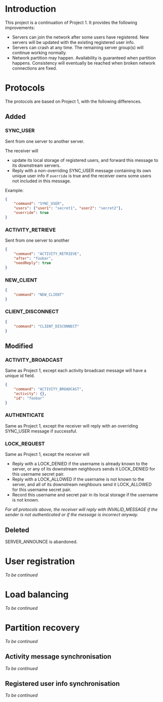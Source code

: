 Introduction
===========================

This project is a continuation of Project 1.
It provides the following improvements:

* Servers can join the network after some users have registered.
  New servers will be updated with the existing registered user info.
* Servers can crash at any time.
  The remaining server group(s) will continue working normally.
* Network partition may happen.
  Availability is guaranteed when partition happens.
  Consistency will eventually be reached when broken network connections are fixed.
  
  
Protocols
===============

The protocols are based on Project 1, with the following differences.

Added
-------

### SYNC_USER

Sent from one server to another server.

The receiver will

* update its local storage of registered users,
  and forward this message to its downstream servers. 
* Reply with a non-overriding SYNC_USER message containing its own unique user info
  if `override` is true and the receiver owns some users not included in this message.

Example:
```json
{
    "command": "SYNC_USER",
    "users": {"user1": "secret1", "user2": "secret2"},
    "override": true
}
```

### ACTIVITY_RETRIEVE

Sent from one server to another

```json
{
    "command": "ACTIVITY_RETRIEVE",
    "after": "foobar",
    "needReply": true
}
```

### NEW_CLIENT

```json
{
    "command": "NEW_CLIENT"
}
```

### CLIENT_DISCONNECT

```json
{
    "command": "CLIENT_DISCONNECT"
}
```

Modified
---------

### ACTIVITY_BROADCAST

Same as Project 1, except each activity broadcast message will have a unique id field.

```json
{
    "command": "ACTIVITY_BROADCAST",
    "activity": {},
    "id": "foobar"
}
```

### AUTHENTICATE

Same as Project 1, except the receiver will reply with an overriding 
SYNC_USER message if successful.

### LOCK_REQUEST

Same as Project 1, except the receiver will

* Reply with a LOCK_DENIED if the username is already known to the server, or
  any of its downstream neighbours sends it LOCK_DENIED for this username secret pair.
* Reply with a LOCK_ALLOWED if the username is not known to the server, and
  all of its downstream neighbours send it LOCK_ALLOWED for this username secret pair.
* Record this username and secret pair in its local storage if the username is not known.

_For all protocols above, the receiver will reply with INVALID_MESSAGE
if the sender is not authenticated or if the message is incorrect anyway._

Deleted
----------

SERVER_ANNOUNCE is abandoned.

User registration
=================

_To be continued_

Load balancing
================

_To be continued_

Partition recovery
==================

_To be continued_

Activity message synchronisation
---------------------------------

_To be continued_

Registered user info synchronisation
-----------------------------------

_To be continued_

